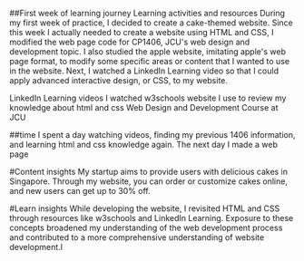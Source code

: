 ##First week of learning journey
Learning activities and resources
During my first week of practice, I decided to create a cake-themed website. Since this week I actually needed to create a website using HTML and CSS, I modified the web page code for CP1406, JCU's web design and development topic. I also studied the apple website, imitating apple's web page format, to modify some specific areas or content that I wanted to use in the website. Next, I watched a LinkedIn Learning video so that I could apply advanced interactive design, or CSS, to my website.

LinkedIn Learning videos I watched
w3schools website I use to review my knowledge about html and css
Web Design and Development Course at JCU

##time
I spent a day watching videos, finding my previous 1406 information, and learning html and css knowledge again. The next day I made a web page

#Content insights
My startup aims to provide users with delicious cakes in Singapore. Through my website, you can order or customize cakes online, and new users can get up to 30% off.

#Learn insights
While developing the website, I revisited HTML and CSS through resources like w3schools and LinkedIn Learning. Exposure to these concepts broadened my understanding of the web development process and contributed to a more comprehensive understanding of website development.l
